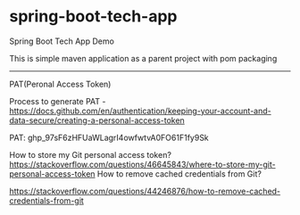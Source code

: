 # spring-boot-tech-app

Spring Boot Tech App Demo

This is simple maven application as a parent project with pom packaging

-----------------------------------------------------------------------

PAT(Peronal Access Token)

Process to generate PAT - https://docs.github.com/en/authentication/keeping-your-account-and-data-secure/creating-a-personal-access-token

PAT: 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

How to store my Git personal access token?
https://stackoverflow.com/questions/46645843/where-to-store-my-git-personal-access-token
How to remove cached credentials from Git?

https://stackoverflow.com/questions/44246876/how-to-remove-cached-credentials-from-git